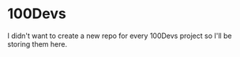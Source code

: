 # 100Devs

I didn't want to create a new repo for every 100Devs project so I'll be storing them here. 